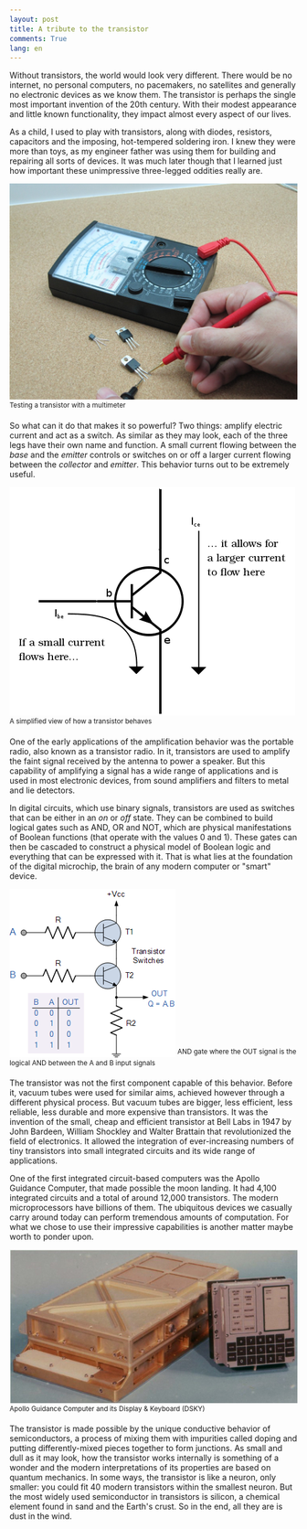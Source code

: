 ```yaml
---
layout: post
title: A tribute to the transistor
comments: True
lang: en
---
```


Without transistors, the world would look very different. There would be no internet, no personal computers, no pacemakers, no satellites and generally no electronic devices as we know them. The transistor is perhaps the single most important invention of the 20th century. With their modest appearance and little known functionality, they impact almost every aspect of our lives.

<!--more-->

As a child, I used to play with transistors, along with diodes, resistors, capacitors and the imposing, hot-tempered soldering iron. I knew they were more than toys, as my engineer father was using them for building and repairing all sorts of devices. It was much later though that I learned just how important these unimpressive three-legged oddities really are.

![Electronic components](/assets/transistor-measurement.jpg "Transistor")
<sup>Testing a transistor with a multimeter</sup>

So what can it do that makes it so powerful? Two things: amplify electric current and act as a switch. As similar as they may look, each of the three legs have their own name and function. A small current flowing between the *base* and the *emitter* controls or switches on or off a larger current flowing between the *collector* and *emitter*. This behavior turns out to be extremely useful.

![Transistor explanation](/assets/transistor-current-explanation.png "Transistor explanation")
<sup>A simplified view of how a transistor behaves</sup>

One of the early applications of the amplification behavior was the portable radio, also known as a transistor radio. In it, transistors are used to amplify the faint signal received by the antenna to power a speaker. But this capability of amplifying a signal has a wide range of applications and is used in most electronic devices, from sound amplifiers and filters to metal and lie detectors.

In digital circuits, which use binary signals, transistors are used as switches that can be either in an *on* or *off* state. They can be combined to build logical gates such as AND, OR and NOT, which are physical manifestations of Boolean functions (that operate with the values 0 and 1). These gates can then be cascaded to construct a physical model of Boolean logic and everything that can be expressed with it. That is what lies at the foundation of the digital microchip, the brain of any modern computer or "smart" device.

![Transistor AND gate](/assets/transistor-and-gate.gif "Transistor AND gate")
<sup>AND gate where the OUT signal is the logical AND between the A and B input signals</sup>

The transistor was not the first component capable of this behavior. Before it, vacuum tubes were used for similar aims, achieved however through a different physical process. But vacuum tubes are bigger, less efficient, less reliable, less durable and more expensive than transistors. It was the invention of the small, cheap and efficient transistor at Bell Labs in 1947 by John Bardeen, William Shockley and Walter Brattain that revolutionized the field of electronics. It allowed the integration of ever-increasing numbers of tiny transistors into small integrated circuits and its wide range of applications.

One of the first integrated circuit-based computers was the Apollo Guidance Computer, that made possible the moon landing. It had 4,100 integrated circuits and a total of around 12,000 transistors. The modern microprocessors have billions of them. The ubiquitous devices we casually carry around today can perform tremendous amounts of computation. For what we chose to use their impressive capabilities is another matter maybe worth to ponder upon.

![Apollo guidance computer](/assets/transistor-apollo-guidance-computer.jpg "Apollo guidance computer")
<sup>Apollo Guidance Computer and its Display & Keyboard (DSKY)</sup>

The transistor is made possible by the unique conductive behavior of semiconductors, a process of mixing them with impurities called doping and putting differently-mixed pieces together to form junctions. As small and dull as it may look, how the transistor works internally is something of a wonder and the modern interpretations of its properties are based on quantum mechanics. In some ways, the transistor is like a neuron, only smaller: you could fit 40 modern transistors within the smallest neuron. But the most widely used semiconductor in transistors is silicon, a chemical element found in sand and the Earth's crust. So in the end, all they are is dust in the wind.
